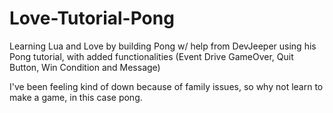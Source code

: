 # Love-Tutorial-Pong
Learning Lua and Love by building Pong w/ help from DevJeeper using his Pong tutorial, with added functionalities (Event Drive GameOver, Quit Button, Win Condition and Message)

I've been feeling kind of down because of family issues, so why not learn to make a game, in this case pong.
